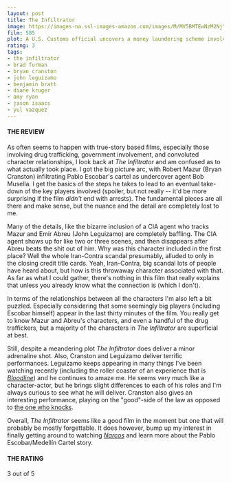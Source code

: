 ```yaml
---
layout: post
title: The Infiltrator
image: https://images-na.ssl-images-amazon.com/images/M/MV5BMTEwNzM2NjY2MTNeQTJeQWpwZ15BbWU4MDQ3MDI3Njgx._V1_UY268_CR0,0,182,268_AL_.jpg
film: 585
plot: A U.S. Customs official uncovers a money laundering scheme involving Colombian drug lord Pablo Escobar.
rating: 3
tags:
- the infiltrator
- brad furman
- bryan cranston
- john leguizamo
- benjamin bratt
- diane kruger
- amy ryan
- jason isaacs
- yul vazquez
---
```


#### THE REVIEW
As often seems to happen with true-story based films, especially those involving drug trafficking, government involvement, and convoluted character relationships, I look back at *The Infiltrator* and am confused as to what actually took place. I got the big picture arc, with Robert Mazur (Bryan Cranston) infiltrating Pablo Escobar's cartel as undercover agent Bob Musella. I get the basics of the steps he takes to lead to an eventual take-down of the key players involved (spoiler, but not really -- it'd be more surprising if the film *didn't* end with arrests). The fundamental pieces are all there and make sense, but the nuance and the detail are completely lost to me.

Many of the details, like the bizarre inclusion of a CIA agent who tracks Mazur and Emir Abreu (John Leguizamo) are completely baffling. The CIA agent shows up for like two or three scenes, and then disappears after Abreu beats the shit out of him. Why was this character included in the first place? Well the whole Iran-Contra scandal presumably, alluded to only in the closing credit title cards. Yeah, Iran-Contra, big scandal lots of people have heard about, but how is this throwaway character associated with that. As far as what I could gather, there's nothing in this film that really explains that unless you already know what the connection is (which I don't).

In terms of the relationships between all the characters I'm also left a bit puzzled. Especially considering that some seemingly big players (including Escobar himself) appear in the last thirty minutes of the film. You really get to know Mazur and Abreu's characters, and even a handful of the drug traffickers, but a majority of the characters in *The Infiltrator* are superficial at best.

Still, despite a meandering plot *The Infiltrator* does deliver a minor adrenaline shot. Also, Cranston and Leguizamo deliver terrific performances. Leguizamo keeps appearing in many things I've been watching recently (including the roller coaster of an experience that is [*Bloodline*][1]) and he continues to amaze me. He seems very much like a character-actor, but he brings slight differences to each of his roles and I'm always curious to see what he will deliver. Cranston also gives an interesting performance, playing on the "good"-side of the law as opposed to [the one who knocks][2].

Overall, *The Infiltrator* seems like a good film in the moment but one that will probably be mostly forgettable. It does however, bump up my interest in finally getting around to watching [*Narcos*][3] and learn more about the Pablo Escobar/Medellín Cartel story.

#### THE RATING
3 out of 5 

[1]: https://www.netflix.com/title/80010655
[2]: https://www.youtube.com/watch?v=wMEq1mGpP5A
[3]: https://www.netflix.com/title/80025172
